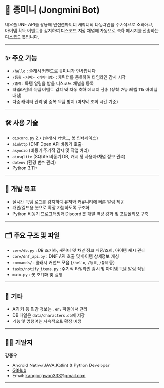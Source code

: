 # 🐣 종미니 (Jongmini Bot)

네오플 DNF API를 활용해 던전앤파이터 캐릭터의 타임라인을 주기적으로 조회하고,  
아이템 획득 이벤트를 감지하여 디스코드 지정 채널에 자동으로 축하 메시지를 전송하는 디스코드 봇입니다.

---

## ✨ 주요 기능

- `/hello` : 슬래시 커맨드로 종미니가 인사합니다  
- `/등록 <서버> <캐릭터명>` : 캐릭터를 등록하여 타임라인 감시 시작  
- `/출력` : 득템 알림을 받을 디스코드 채널을 등록  
- 타임라인의 득템 이벤트 감지 및 자동 축하 메시지 전송 (장착 가능 레벨 115 아이템 대상)  
- 다중 캐릭터 관리 및 중복 득템 방지 (마지막 조회 시간 기준)  

---

## 🛠 사용 기술

- `discord.py` 2.x (슬래시 커맨드, 봇 인터페이스)  
- `aiohttp` (DNF Open API 비동기 호출)  
- `asyncio` (비동기 주기적 감시 및 작업 처리)  
- `aiosqlite` (SQLite 비동기 DB, 캐시 및 사용자/채널 정보 관리)  
- `dotenv` (환경 변수 관리)  
- Python 3.11+  

---

## 🎯 개발 목표

- 실시간 득템 로그를 감지하여 유저와 커뮤니티에 빠른 알림 제공  
- 개인/길드용 봇으로 확장 가능하도록 구조화  
- Python 비동기 프로그래밍과 Discord 봇 개발 역량 강화 및 포트폴리오 구축  

---

## 🗂 주요 구조 및 파일

- `core/db.py` : DB 초기화, 캐릭터 및 채널 정보 저장/조회, 아이템 캐시 관리  
- `core/dnf_api.py` : DNF API 호출 및 아이템 상세정보 캐싱  
- `commands/` : 슬래시 커맨드 모음 (`/hello`, `/등록`, `/출력` 등)  
- `tasks/notify_items.py` : 주기적 타임라인 감시 및 아이템 득템 알림 작업  
- `main.py` : 봇 초기화 및 실행  

---

## 📝 기타

- API 키 등 민감 정보는 `.env` 파일에서 관리  
- DB 파일은 `data/characters.db`에 저장  
- 기능 및 명령어는 지속적으로 확장 예정  

---

## 🙋‍♂️ 개발자

**강종우**  
- Android Native(JAVA,Kotlin) & Python Developer  
- [GitHub](https://github.com/Benjamin8282) 
- Email: kangjongwoo333@gmail.com

---
